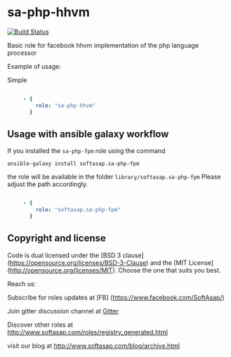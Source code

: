 sa-php-hhvm
===========

[![Build Status](https://travis-ci.org/softasap/sa-php-hhvm.svg?branch=master)](https://travis-ci.org/softasap/sa-php-hhvm)


Basic role for facebook hhvm implementation of the php language processor


Example of usage:

Simple

```YAML

     - {
         role: "sa-php-hhvm"
       }


```



Usage with ansible galaxy workflow
----------------------------------

If you installed the `sa-php-fpm` role using the command


`
   ansible-galaxy install softasap.sa-php-fpm
`

the role will be available in the folder `library/softasap.sa-php-fpm`
Please adjust the path accordingly.

```YAML

     - {
         role: "softasap.sa-php-fpm"
       }

```




Copyright and license
---------------------

Code is dual licensed under the [BSD 3 clause] (https://opensource.org/licenses/BSD-3-Clause) and the [MIT License] (http://opensource.org/licenses/MIT). Choose the one that suits you best.

Reach us:

Subscribe for roles updates at [FB] (https://www.facebook.com/SoftAsap/)

Join gitter discussion channel at [Gitter](https://gitter.im/softasap)

Discover other roles at  http://www.softasap.com/roles/registry_generated.html

visit our blog at http://www.softasap.com/blog/archive.html


